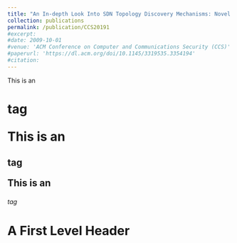 ```yaml
---
title: "An In-depth Look Into SDN Topology Discovery Mechanisms: Novel Attacks and Practical Countermeasures"
collection: publications
permalink: /publication/CCS20191
#excerpt:
#date: 2009-10-01
#venue: 'ACM Conference on Computer and Communications Security (CCS)'
#paperurl: 'https://dl.acm.org/doi/10.1145/3319535.3354194'
#citation:
---
```



 This is an <h1> tag

 This is an <h2> tag

This is an <h6> tag

A First Level Header
====================

